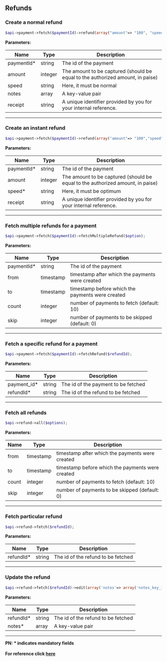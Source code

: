 ## Refunds

### Create a normal refund
```php
$api->payment->fetch($paymentId)->refund(array("amount"=> "100", "speed"=>"normal", "notes"=>array("notes_key_1"=>"Beam me up Scotty.", "notes_key_2"=>"Engage"), "receipt"=>"Receipt No. 31"));
```

**Parameters:**

| Name          | Type        | Description                                 |
|---------------|-------------|---------------------------------------------|
|  paymentId*   | string      | The id of the payment                       |
|  amount       | integer      | The amount to be captured (should be equal to the authorized amount, in paise) |                       |
|  speed        | string      | Here, it must be normal                |
|  notes        | array       | A key-value pair                |
|  receipt      | string      | A unique identifier provided by you for your internal reference. |

-------------------------------------------------------------------------------------------------------

### Create an instant refund
```php
$api->payment->fetch($paymentId)->refund(array("amount"=> "100","speed"=>"optimum","receipt"=>"Receipt No. 31"));
```

**Parameters:**

| Name          | Type        | Description                                 |
|---------------|-------------|---------------------------------------------|
|  paymentId*  | string      | The id of the payment                       |
|  amount       | integer      | The amount to be captured (should be equal to the authorized amount, in paise) |
|  speed*        | string      | Here, it must be optimum                    |
|  receipt      | string      | A unique identifier provided by you for your internal reference. |

-------------------------------------------------------------------------------------------------------

### Fetch multiple refunds for a payment
```php
$api->payment->fetch($paymentId)->fetchMultipleRefund($option);
```

**Parameters:**

| Name  | Type      | Description                                      |
|-------|-----------|--------------------------------------------------|
| paymentId*  | string      | The id of the payment                       |
| from  | timestamp | timestamp after which the payments were created  |
| to    | timestamp | timestamp before which the payments were created |
| count | integer   | number of payments to fetch (default: 10)        |
| skip  | integer   | number of payments to be skipped (default: 0)    |

-------------------------------------------------------------------------------------------------------

### Fetch a specific refund for a payment
```php
$api->payment->fetch($paymentId)->fetchRefund($refundId);
```

**Parameters:**

| Name          | Type        | Description                                 |
|---------------|-------------|---------------------------------------------|
|  payment_id*   | string      | The id of the payment to be fetched        |
|  refundId*   | string      | The id of the refund to be fetched           |

-------------------------------------------------------------------------------------------------------

### Fetch all refunds
```php
$api->refund->all($options);
```

**Parameters:**

| Name  | Type      | Description                                      |
|-------|-----------|--------------------------------------------------|
| from  | timestamp | timestamp after which the payments were created  |
| to    | timestamp | timestamp before which the payments were created |
| count | integer   | number of payments to fetch (default: 10)        |
| skip  | integer   | number of payments to be skipped (default: 0)    |

-------------------------------------------------------------------------------------------------------

### Fetch particular refund
```php
$api->refund->fetch($refundId);
```

**Parameters:**

| Name          | Type        | Description                                 |
|---------------|-------------|---------------------------------------------|
|  refundId*   | string      | The id of the refund to be fetched           |

-------------------------------------------------------------------------------------------------------

### Update the refund
```php
$api->refund->fetch($refundId)->edit(array('notes'=> array('notes_key_1'=>'Beam me up Scotty.', 'notes_key_2'=>'Engage')));
```

**Parameters:**

| Name  | Type      | Description                                      |
|-------|-----------|--------------------------------------------------|
| refundId*   | string    | The id of the refund to be fetched     |
| notes* | array  | A key-value pair                                 |

-------------------------------------------------------------------------------------------------------

**PN: * indicates mandatory fields**
<br>
<br>
**For reference click [here](https://razorpay.com/docs/api/refunds/)**
